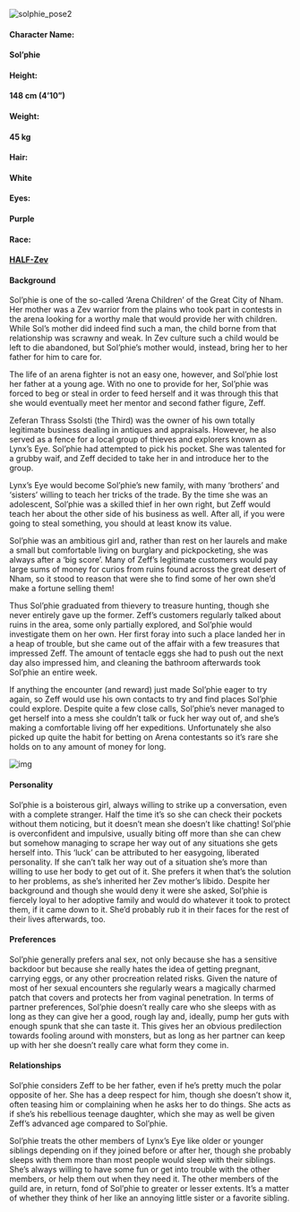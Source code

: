 ![solphie_pose2](https://worldofvaira.com/wp-content/uploads/2023/03/solphie_pose2.png)

#### **Character Name:**

####    Sol’phie

#### **Height:**

####    148 cm (4’10”)

#### **Weight:**

####    45 kg 

#### **Hair:**

####    White

#### **Eyes:**

####    Purple

#### **Race:**

####    [HALF-Zev](https://worldofvaira.com/zev-beastkin/)

####  

#### Background

Sol’phie is one of the so-called ‘Arena Children’ of the Great City of Nham. Her mother was a Zev warrior from the plains who took part in contests in the arena looking for a worthy male that would provide her with children. While Sol’s mother did indeed find such a man, the child borne from that relationship was scrawny and weak. In Zev culture such a child would be left to die abandoned, but Sol’phie’s mother would, instead, bring her to her father for him to care for.

The life of an arena fighter is not an easy one, however, and Sol’phie lost her father at a young age. With no one to provide for her, Sol’phie was forced to beg or steal in order to feed herself and it was through this that she would eventually meet her mentor and second father figure, Zeff.

Zeferan Thrass Ssolsti (the Third) was the owner of his own totally legitimate business dealing in antiques and appraisals. However, he also served as a fence for a local group of thieves and explorers known as Lynx’s Eye. Sol’phie had attempted to pick his pocket. She was talented for a grubby waif, and Zeff decided to take her in and introduce her to the group.

Lynx’s Eye would become Sol’phie’s new family, with many ‘brothers’ and ‘sisters’ willing to teach her tricks of the trade. By the time she was an adolescent, Sol’phie was a skilled thief in her own right, but Zeff would teach her about the other side of his business as well. After all, if you were going to steal something, you should at least know its value.

Sol’phie was an ambitious girl and, rather than rest on her laurels and make a small but comfortable living on burglary and pickpocketing, she was always after a ‘big score’. Many of Zeff’s legitimate customers would pay large sums of money for curios from ruins found across the great desert of Nham, so it stood to reason that were she to find some of her own she’d make a fortune selling them!

Thus Sol’phie graduated from thievery to treasure hunting, though she never entirely gave up the former. Zeff’s customers regularly talked about ruins in the area, some only partially explored, and Sol’phie would investigate them on her own. Her first foray into such a place landed her in a heap of trouble, but she came out of the affair with a few treasures that impressed Zeff. The amount of tentacle eggs she had to push out the next day also impressed him, and cleaning the bathroom afterwards took Sol’phie an entire week.

If anything the encounter (and reward) just made Sol’phie eager to try again, so Zeff would use his own contacts to try and find places Sol’phie could explore. Despite quite a few close calls, Sol’phie’s never managed to get herself into a mess she couldn’t talk or fuck her way out of, and she’s making a comfortable living off her expeditions. Unfortunately she also picked up quite the habit for betting on Arena contestants so it’s rare she holds on to any amount of money for long.

![img](https://worldofvaira.com/wp-content/uploads/2023/04/10.png)

#### Personality

Sol’phie is a boisterous girl, always willing to strike up a conversation, even with a complete stranger. Half the time it’s so she can check their pockets without them noticing, but it doesn’t mean she doesn’t like chatting! Sol’phie is overconfident and impulsive, usually biting off more than she can chew but somehow managing to scrape her way out of any situations she gets herself into. This ‘luck’ can be attributed to her easygoing, liberated personality. If she can’t talk her way out of a situation she’s more than willing to use her body to get out of it. She prefers it when that’s the solution to her problems, as she’s inherited her Zev mother’s libido. Despite her background and though she would deny it were she asked, Sol’phie is fiercely loyal to her adoptive family and would do whatever it took to protect them, if it came down to it. She’d probably rub it in their faces for the rest of their lives afterwards, too.

#### Preferences

Sol’phie generally prefers anal sex, not only because she has a sensitive backdoor but because she really hates the idea of getting pregnant, carrying eggs, or any other procreation related risks. Given the nature of most of her sexual encounters she regularly wears a magically charmed patch that covers and protects her from vaginal penetration. In terms of partner preferences, Sol’phie doesn’t really care who she sleeps with as long as they can give her a good, rough lay and, ideally, pump her guts with enough spunk that she can taste it. This gives her an obvious predilection towards fooling around with monsters, but as long as her partner can keep up with her she doesn’t really care what form they come in.

#### Relationships

Sol’phie considers Zeff to be her father, even if he’s pretty much the polar opposite of her. She has a deep respect for him, though she doesn’t show it, often teasing him or complaining when he asks her to do things. She acts as if she’s his rebellious teenage daughter, which she may as well be given Zeff’s advanced age compared to Sol’phie.

Sol’phie treats the other members of Lynx’s Eye like older or younger siblings depending on if they joined before or after her, though she probably sleeps with them more than most people would sleep with their siblings. She’s always willing to have some fun or get into trouble with the other members, or help them out when they need it. The other members of the guild are, in return, fond of Sol’phie to greater or lesser extents. It’s a matter of whether they think of her like an annoying little sister or a favorite sibling.